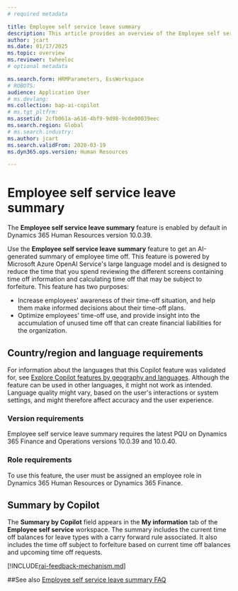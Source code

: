 ```yaml
---
# required metadata

title: Employee self service leave summary
description: This article provides an overview of the Employee self service leave summary feature.
author: jcart
ms.date: 01/17/2025
ms.topic: overview
ms.reviewer: twheeloc
# optional metadata

ms.search.form: HRMParameters, EssWorkspace
# ROBOTS: 
audience: Application User
# ms.devlang: 
ms.collection: bap-ai-copilot
# ms.tgt_pltfrm: 
ms.assetid: 2cfb061a-a616-4bf9-9d98-9cde00039eec
ms.search.region: Global
# ms.search.industry: 
ms.author: jcart
ms.search.validFrom: 2020-03-19
ms.dyn365.ops.version: Human Resources

---
```


# Employee self service leave summary
The **Employee self service leave summary** feature is enabled by default in Dynamics 365 Human Resources version 10.0.39. 

Use the **Employee self service leave summary** feature to get an AI-generated summary of employee time off. This feature is powered by Microsoft Azure OpenAI Service's large language model and is designed to reduce the time that you spend reviewing the different screens containing time off information and calculating time off that may be subject to forfeiture.
This feature has two purposes:

- Increase employees' awareness of their time-off situation, and help them make informed decisions about their time-off plans.
- Optimize employees' time-off use, and provide insight into the accumulation of unused time off that can create financial liabilities for the organization.

## Country/region and language requirements
For information about the languages that this Copilot feature was validated for, see [Explore Copilot features by geography and languages](https://go.microsoft.com/fwlink/?linkid=2270154). Although the feature can be used in other languages, it might not work as intended. Language quality might vary, based on the user's interactions or system settings, and might therefore affect accuracy and the user experience.

### Version requirements

Employee self service leave summary requires the latest PQU on Dynamics 365 Finance and Operations versions 10.0.39 and 10.0.40. 

### Role requirements

To use this feature, the user must be assigned an employee role in Dynamics 365 Human Resources or Dynamics 365 Finance.

## Summary by Copilot

The **Summary by Copilot** field appears in the **My information** tab of the **Employee self service** workspace. The summary includes the current time off balances for leave types with a carry forward rule associated. It also includes the time off subject to forfeiture based on current time off balances and upcoming time off requests.

[!INCLUDE[rai-feedback-mechanism.md](../includes/rai-feedback-mechanism.md)]

##See also
[Employee self service leave summary FAQ](ess-transp-faq.md)
